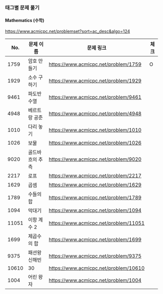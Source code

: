 ### 태그별 문제 풀기

#### Mathematics (수학)

https://www.acmicpc.net/problemset?sort=ac_desc&algo=124

| No.   | 문제 이름       | 문제 링크                             | 체크 |
| ----- | --------------- | ------------------------------------- | ---- |
| 1759  | 암호 만들기     | https://www.acmicpc.net/problem/1759  | O    |
| 1929  | 소수 구하기     | https://www.acmicpc.net/problem/1929  |      |
| 9461  | 파도반 수열     | https://www.acmicpc.net/problem/9461  |      |
| 4948  | 베르트랑 공준   | https://www.acmicpc.net/problem/4948  |      |
| 1010  | 다리 놓기       | https://www.acmicpc.net/problem/1010  |      |
| 1026  | 보물            | https://www.acmicpc.net/problem/1026  |      |
| 9020  | 골드바흐의 추측 | https://www.acmicpc.net/problem/9020  |      |
| 2217  | 로프            | https://www.acmicpc.net/problem/2217  |      |
| 1629  | 곱셈            | https://www.acmicpc.net/problem/1629  |      |
| 1789  | 수들의 합       | https://www.acmicpc.net/problem/1789  |      |
| 1094  | 막대기          | https://www.acmicpc.net/problem/1094  |      |
| 11051 | 이항 계수 2     | https://www.acmicpc.net/problem/11051 |      |
| 1699  | 제곱수의 합     | https://www.acmicpc.net/problem/1699  |      |
| 9375  | 패션왕 신해빈   | https://www.acmicpc.net/problem/9375  |      |
| 10610 | 30              | https://www.acmicpc.net/problem/10610 |      |
| 1004  | 어린 왕자       | https://www.acmicpc.net/problem/1004  |      |



